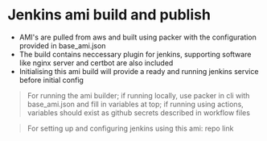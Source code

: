 # Jenkins ami build and publish

- AMI's are pulled from aws and built using packer with the configuration provided in base_ami.json
- The build contains neccessary plugin for jenkins, supporting software like nginx server and certbot are also included
- Initialising this ami build will provide a ready and running jenkins service before initial config

> For running the ami builder; if running locally, use packer in cli with base_ami.json and fill in variables at top; if running using actions, variables should exist as github secrets described in workflow files

> For setting up and configuring jenkins using this ami: repo link
